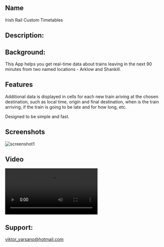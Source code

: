 ## Name
Irish Rail Custom Timetables

## Description:


## Background:
This App helps you get real-time data about trains leaving in the next 90 minutes from two named locations - Arklow and Shankill. 


## Features
Additional data is displayed in cells for each new train ariving at the chosen destination, such as local time, origin and final destination, when is the train arriving, if the train is going to be late and for how long, etc.

Designed to be simple and fast. 


## Screenshots
![screenshot1](https://github.com/ViktorVarsano/IrishRailCustomTimetables/blob/main/CustomScreenshot1.png?raw=true "screenshot1") 


## Video

![video1](https://github.com/ViktorVarsano/IrishRailCustomTimetables/blob/main/vv-test-4.mp4?raw=true "video1")

## Support:
viktor_varsano@hotmail.com
